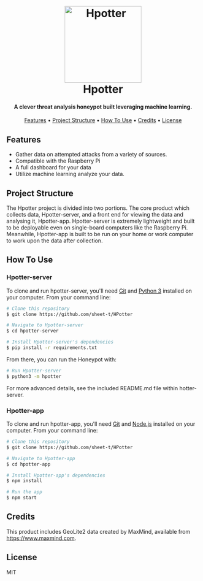 <h1 align="center">
  <br>
  <img src="https://i.imgur.com/gNYWW8e.png" alt="Hpotter" width="200">
  <br>
  Hpotter
  <br>
</h1>

<h4 align="center">A clever threat analysis honeypot built leveraging machine learning.</h4>

<p align="center">
  <a href="#features">Features</a> •
  <a href="#project-structure">Project Structure</a> •
  <a href="#how-to-use">How To Use</a> •
  <a href="#credits">Credits</a> •
  <a href="#license">License</a>
</p>

## Features

* Gather data on attempted attacks from a variety of sources.
* Compatible with the Raspberry Pi
* A full dashboard for your data
* Utilize machine learning analyze your data.

## Project Structure
The Hpotter project is divided into two portions. The core product which collects data, Hpotter-server, and a front end for viewing the data and analysing it, Hpotter-app. Hpotter-server is extremely lightweight and built to be deployable even on single-board computers like the Raspberry Pi. Meanwhile, Hpotter-app is built to be run on your home or work computer to work upon the data after collection. 


## How To Use

### Hpotter-server

To clone and run hpotter-server, you'll need [Git](https://git-scm.com) and [Python 3](https://www.python.org/) installed on your computer. From your command line:

```bash
# Clone this repository
$ git clone https://github.com/sheet-t/HPotter

# Navigate to Hpotter-server
$ cd hpotter-server

# Install Hpotter-server's dependencies
$ pip install -r requirements.txt

```

From there, you can run the Honeypot with:

```bash
# Run Hpotter-server
$ python3 -m hpotter

```

For more advanced details, see the included README.md file within hotter-server.

### Hpotter-app
To clone and run hpotter-app, you'll need [Git](https://git-scm.com) and [Node.js](https://nodejs.org/en/download/) installed on your computer. From your command line:

```bash
# Clone this repository
$ git clone https://github.com/sheet-t/HPotter

# Navigate to Hpotter-app
$ cd hpotter-app

# Install Hpotter-app's dependencies
$ npm install

# Run the app
$ npm start
```

## Credits

This product includes GeoLite2 data created by MaxMind, available from https://www.maxmind.com.

## License

MIT
